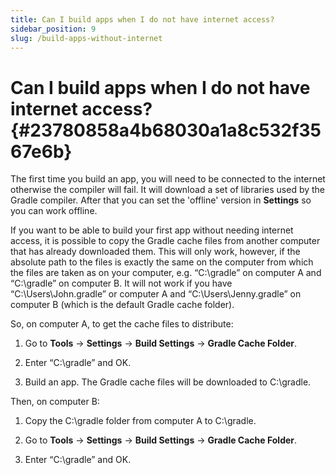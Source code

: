 ```yaml
---
title: Can I build apps when I do not have internet access?
sidebar_position: 9
slug: /build-apps-without-internet
---
```


# **Can I build apps when I do not have internet access?** {#23780858a4b68030a1a8c532f3567e6b}

The first time you build an app, you will need to be connected to the internet otherwise the compiler will fail. It will download a set of libraries used by the Gradle compiler. After that you can set the 'offline' version in **Settings** so you can work offline.

If you want to be able to build your first app without needing internet access, it is possible to copy the Gradle cache files from another computer that has already downloaded them. This will only work, however, if the absolute path to the files is exactly the same on the computer from which the files are taken as on your computer, e.g. “C:\gradle” on computer A and “C:\gradle” on computer B. It will not work if you have “C:\Users\John\.gradle” or computer A and “C:\Users\Jenny\.gradle” on computer B (which is the default Gradle cache folder).

So, on computer A, to get the cache files to distribute:

1. Go to **Tools** → **Settings** → **Build Settings** → **Gradle Cache Folder**.

2. Enter “C:\gradle” and OK.

3. Build an app. The Gradle cache files will be downloaded to C:\gradle.

Then, on computer B:

1. Copy the C:\gradle folder from computer A to C:\gradle.

2. Go to **Tools** → **Settings** → **Build Settings** → **Gradle Cache Folder**.

3. Enter “C:\gradle” and OK.

